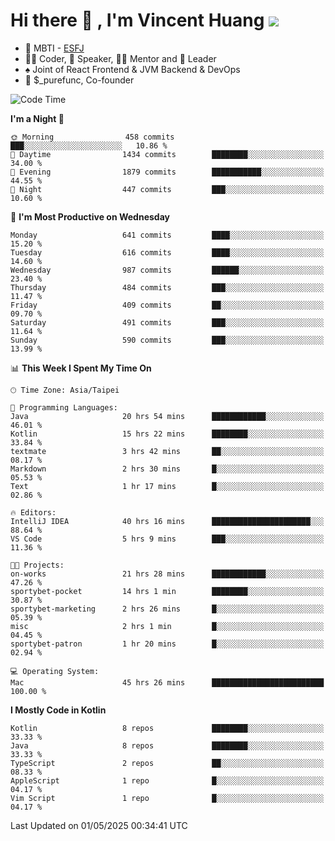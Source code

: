 # Hi there 👋 , I'm Vincent Huang ![](https://komarev.com/ghpvc/?username=Jian-Min-Huang)
- 👀 MBTI - [ESFJ](https://www.16personalities.com/esfj-personality)
- 👨‍💻 Coder, 🎤 Speaker, 👨‍🏫 Mentor and 🚀 Leader
- ♠️ Joint of React Frontend & JVM Backend & DevOps
- 💼 $_purefunc, Co-founder

<!--START_SECTION:waka-->
![Code Time](http://img.shields.io/badge/Code%20Time-5%2C205%20hrs%202%20mins-blue)

**I'm a Night 🦉** 

```text
🌞 Morning                458 commits         ███░░░░░░░░░░░░░░░░░░░░░░   10.86 % 
🌆 Daytime                1434 commits        ████████░░░░░░░░░░░░░░░░░   34.00 % 
🌃 Evening                1879 commits        ███████████░░░░░░░░░░░░░░   44.55 % 
🌙 Night                  447 commits         ███░░░░░░░░░░░░░░░░░░░░░░   10.60 % 
```
📅 **I'm Most Productive on Wednesday** 

```text
Monday                   641 commits         ████░░░░░░░░░░░░░░░░░░░░░   15.20 % 
Tuesday                  616 commits         ████░░░░░░░░░░░░░░░░░░░░░   14.60 % 
Wednesday                987 commits         ██████░░░░░░░░░░░░░░░░░░░   23.40 % 
Thursday                 484 commits         ███░░░░░░░░░░░░░░░░░░░░░░   11.47 % 
Friday                   409 commits         ██░░░░░░░░░░░░░░░░░░░░░░░   09.70 % 
Saturday                 491 commits         ███░░░░░░░░░░░░░░░░░░░░░░   11.64 % 
Sunday                   590 commits         ███░░░░░░░░░░░░░░░░░░░░░░   13.99 % 
```


📊 **This Week I Spent My Time On** 

```text
🕑︎ Time Zone: Asia/Taipei

💬 Programming Languages: 
Java                     20 hrs 54 mins      ████████████░░░░░░░░░░░░░   46.01 % 
Kotlin                   15 hrs 22 mins      ████████░░░░░░░░░░░░░░░░░   33.84 % 
textmate                 3 hrs 42 mins       ██░░░░░░░░░░░░░░░░░░░░░░░   08.17 % 
Markdown                 2 hrs 30 mins       █░░░░░░░░░░░░░░░░░░░░░░░░   05.53 % 
Text                     1 hr 17 mins        █░░░░░░░░░░░░░░░░░░░░░░░░   02.86 % 

🔥 Editors: 
IntelliJ IDEA            40 hrs 16 mins      ██████████████████████░░░   88.64 % 
VS Code                  5 hrs 9 mins        ███░░░░░░░░░░░░░░░░░░░░░░   11.36 % 

🐱‍💻 Projects: 
on-works                 21 hrs 28 mins      ████████████░░░░░░░░░░░░░   47.26 % 
sportybet-pocket         14 hrs 1 min        ████████░░░░░░░░░░░░░░░░░   30.87 % 
sportybet-marketing      2 hrs 26 mins       █░░░░░░░░░░░░░░░░░░░░░░░░   05.39 % 
misc                     2 hrs 1 min         █░░░░░░░░░░░░░░░░░░░░░░░░   04.45 % 
sportybet-patron         1 hr 20 mins        █░░░░░░░░░░░░░░░░░░░░░░░░   02.94 % 

💻 Operating System: 
Mac                      45 hrs 26 mins      █████████████████████████   100.00 % 
```

**I Mostly Code in Kotlin** 

```text
Kotlin                   8 repos             ████████░░░░░░░░░░░░░░░░░   33.33 % 
Java                     8 repos             ████████░░░░░░░░░░░░░░░░░   33.33 % 
TypeScript               2 repos             ██░░░░░░░░░░░░░░░░░░░░░░░   08.33 % 
AppleScript              1 repo              █░░░░░░░░░░░░░░░░░░░░░░░░   04.17 % 
Vim Script               1 repo              █░░░░░░░░░░░░░░░░░░░░░░░░   04.17 % 
```




 Last Updated on 01/05/2025 00:34:41 UTC
<!--END_SECTION:waka-->
